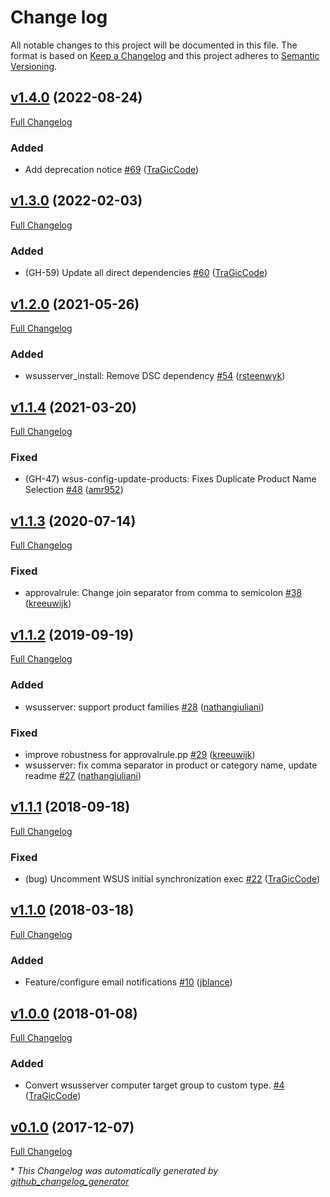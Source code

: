 # Change log

All notable changes to this project will be documented in this file. The format is based on [Keep a Changelog](http://keepachangelog.com/en/1.0.0/) and this project adheres to [Semantic Versioning](http://semver.org).

## [v1.4.0](https://github.com/tragiccode/tragiccode-wsusserver/tree/v1.4.0) (2022-08-24)

[Full Changelog](https://github.com/tragiccode/tragiccode-wsusserver/compare/v1.3.0...v1.4.0)

### Added

- Add deprecation notice [\#69](https://github.com/TraGicCode/tragiccode-wsusserver/pull/69) ([TraGicCode](https://github.com/TraGicCode))

## [v1.3.0](https://github.com/tragiccode/tragiccode-wsusserver/tree/v1.3.0) (2022-02-03)

[Full Changelog](https://github.com/tragiccode/tragiccode-wsusserver/compare/v1.2.0...v1.3.0)

### Added

- \(GH-59\) Update all direct dependencies [\#60](https://github.com/TraGicCode/tragiccode-wsusserver/pull/60) ([TraGicCode](https://github.com/TraGicCode))

## [v1.2.0](https://github.com/tragiccode/tragiccode-wsusserver/tree/v1.2.0) (2021-05-26)

[Full Changelog](https://github.com/tragiccode/tragiccode-wsusserver/compare/v1.1.4...v1.2.0)

### Added

- wsusserver\_install: Remove DSC dependency [\#54](https://github.com/TraGicCode/tragiccode-wsusserver/pull/54) ([rsteenwyk](https://github.com/rsteenwyk))

## [v1.1.4](https://github.com/tragiccode/tragiccode-wsusserver/tree/v1.1.4) (2021-03-20)

[Full Changelog](https://github.com/tragiccode/tragiccode-wsusserver/compare/v1.1.3...v1.1.4)

### Fixed

- \(GH-47\) wsus-config-update-products: Fixes Duplicate Product Name Selection [\#48](https://github.com/TraGicCode/tragiccode-wsusserver/pull/48) ([amr952](https://github.com/amr952))

## [v1.1.3](https://github.com/tragiccode/tragiccode-wsusserver/tree/v1.1.3) (2020-07-14)

[Full Changelog](https://github.com/tragiccode/tragiccode-wsusserver/compare/v1.1.2...v1.1.3)

### Fixed

- approvalrule: Change join separator from comma to semicolon [\#38](https://github.com/TraGicCode/tragiccode-wsusserver/pull/38) ([kreeuwijk](https://github.com/kreeuwijk))

## [v1.1.2](https://github.com/tragiccode/tragiccode-wsusserver/tree/v1.1.2) (2019-09-19)

[Full Changelog](https://github.com/tragiccode/tragiccode-wsusserver/compare/v1.1.1...v1.1.2)

### Added

- wsusserver: support product families [\#28](https://github.com/TraGicCode/tragiccode-wsusserver/pull/28) ([nathangiuliani](https://github.com/nathangiuliani))

### Fixed

- improve robustness for approvalrule.pp [\#29](https://github.com/TraGicCode/tragiccode-wsusserver/pull/29) ([kreeuwijk](https://github.com/kreeuwijk))
- wsusserver: fix comma separator in product or category name, update readme [\#27](https://github.com/TraGicCode/tragiccode-wsusserver/pull/27) ([nathangiuliani](https://github.com/nathangiuliani))

## [v1.1.1](https://github.com/tragiccode/tragiccode-wsusserver/tree/v1.1.1) (2018-09-18)

[Full Changelog](https://github.com/tragiccode/tragiccode-wsusserver/compare/v1.1.0...v1.1.1)

### Fixed

- \(bug\) Uncomment WSUS initial synchronization exec [\#22](https://github.com/TraGicCode/tragiccode-wsusserver/pull/22) ([TraGicCode](https://github.com/TraGicCode))

## [v1.1.0](https://github.com/tragiccode/tragiccode-wsusserver/tree/v1.1.0) (2018-03-18)

[Full Changelog](https://github.com/tragiccode/tragiccode-wsusserver/compare/v1.0.0...v1.1.0)

### Added

- Feature/configure email notifications [\#10](https://github.com/TraGicCode/tragiccode-wsusserver/pull/10) ([jblance](https://github.com/jblance))

## [v1.0.0](https://github.com/tragiccode/tragiccode-wsusserver/tree/v1.0.0) (2018-01-08)

[Full Changelog](https://github.com/tragiccode/tragiccode-wsusserver/compare/v0.1.0...v1.0.0)

### Added

- Convert wsusserver computer target group to custom type. [\#4](https://github.com/TraGicCode/tragiccode-wsusserver/pull/4) ([TraGicCode](https://github.com/TraGicCode))

## [v0.1.0](https://github.com/tragiccode/tragiccode-wsusserver/tree/v0.1.0) (2017-12-07)

[Full Changelog](https://github.com/tragiccode/tragiccode-wsusserver/compare/ab1b674fc38149f30984677d0ce4e635861f0e62...v0.1.0)



\* *This Changelog was automatically generated by [github_changelog_generator](https://github.com/github-changelog-generator/github-changelog-generator)*
